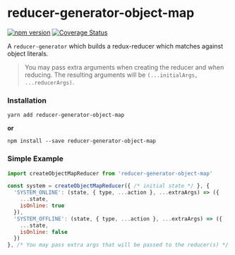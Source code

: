 # reducer-generator-object-map

[![npm version](https://badge.fury.io/js/reducer-generator-object-map.svg)](https://badge.fury.io/js/reducer-generator-object-map)
[![Coverage Status](https://coveralls.io/repos/github/Dash-OS/reducer-generator-object-map/badge.svg)](https://coveralls.io/github/Dash-OS/reducer-generator-object-map)

A `reducer-generator` which builds a redux-reducer which matches against 
object literals.

> You may pass extra arguments when creating the reducer and when reducing. 
> The resulting arguments will be `(...initialArgs, ...reducerArgs)`.

### Installation

```
yarn add reducer-generator-object-map
```

**or**

```
npm install --save reducer-generator-object-map
```

### Simple Example

```js
import createObjectMapReducer from 'reducer-generator-object-map'

const system = createObjectMapReducer({ /* initial state */ }, {
  'SYSTEM_ONLINE': (state, { type, ...action }, ...extraArgs) => ({
    ...state,
    isOnline: true
  }),
  'SYSTEM_OFFLINE': (state, { type, ...action }, ...extraArgs) => ({
    ...state,
    isOnline: false
  })
}, /* You may pass extra args that will be passed to the reducer(s) */ )
```